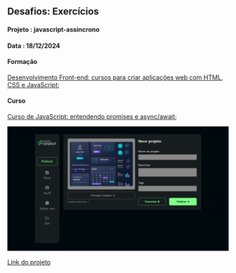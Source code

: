 ## Desafios: Exercícios
#### Projeto : javascript-assincrono
#### Data    : 18/12/2024

#### Formação
[Desenvolvimento Front-end: cursos para criar aplicações web com HTML, CSS e JavaScript](https://cursos.alura.com.br/formacao-javascript-front-end);

#### Curso
[Curso de JavaScript: entendendo promises e async/await](https://cursos.alura.com.br/course/javascript-entendendo-promises-async-await/task/162885);

![Tela do projeto.](./img/TELA-FINAL-DO-PROJETO.png "Tela do projeto")

[Link do projeto](https://javascript-assincrono-zeta.vercel.app/)